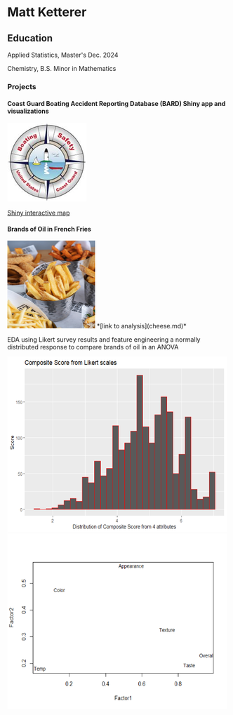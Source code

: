 
# Matt Ketterer
## Education
Applied Statistics, Master's Dec. 2024

Chemistry, B.S.
Minor in Mathematics
### Projects
#### Coast Guard Boating Accident Reporting Database (BARD) Shiny app and visualizations

![](pics/safety_logo.jpg)


 [Shiny interactive map](https://matt-k.shinyapps.io/mapshiny/)

#### Brands of Oil in French Fries
 <img src="pics/frypic.jpg" width="200" height="200">
 *[link to analysis](cheese.md)*

EDA using Likert survey results and feature engineering a normally distributed response to compare brands of oil in an ANOVA

<img src="stat580proj1_files/figure-markdown_github/graph-1.png" width="500" height="400"><img src="stat580proj1_files/figure-markdown_github/factorplot-1.png" width="500" height="400">


